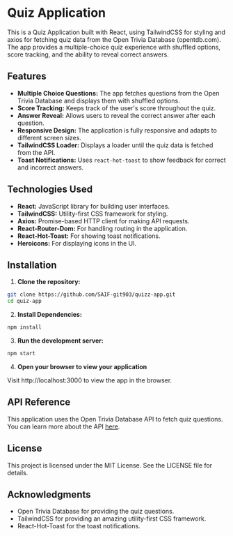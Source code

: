 # Quiz Application

This is a Quiz Application built with React, using TailwindCSS for styling and axios for fetching quiz data from the Open Trivia Database (opentdb.com). The app provides a multiple-choice quiz experience with shuffled options, score tracking, and the ability to reveal correct answers.

## Features

- **Multiple Choice Questions:** The app fetches questions from the Open Trivia Database and displays them with shuffled options.
- **Score Tracking:** Keeps track of the user's score throughout the quiz.
- **Answer Reveal:** Allows users to reveal the correct answer after each question.
- **Responsive Design:** The application is fully responsive and adapts to different screen sizes.
- **TailwindCSS Loader:** Displays a loader until the quiz data is fetched from the API.
- **Toast Notifications:** Uses `react-hot-toast` to show feedback for correct and incorrect answers.

## Technologies Used

- **React:** JavaScript library for building user interfaces.
- **TailwindCSS:** Utility-first CSS framework for styling.
- **Axios:** Promise-based HTTP client for making API requests.
- **React-Router-Dom:** For handling routing in the application.
- **React-Hot-Toast:** For showing toast notifications.
- **Heroicons:** For displaying icons in the UI.

## Installation

1. **Clone the repository:**

```bash
git clone https://github.com/SAIF-git903/quizz-app.git
cd quiz-app
```
2. **Install Dependencies:**

```bash
npm install
```

3. **Run the development server:**

```bash
npm start
```

4. **Open your browser to view your application**

Visit http://localhost:3000 to view the app in the browser.

## API Reference
This application uses the Open Trivia Database API to fetch quiz questions. You can learn more about the API [here](https://opentdb.com/).

## License
This project is licensed under the MIT License. See the LICENSE file for details.

## Acknowledgments
- Open Trivia Database for providing the quiz questions.
- TailwindCSS for providing an amazing utility-first CSS framework.
- React-Hot-Toast for the toast notifications.
